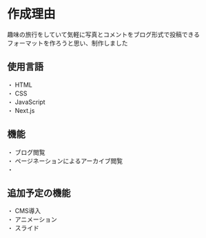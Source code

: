 # 作成理由
趣味の旅行をしていて気軽に写真とコメントをブログ形式で投稿できる<br>
フォーマットを作ろうと思い、制作しました

## 使用言語
・ HTML  
・ CSS  
・ JavaScript  
・ Next.js

## 機能
・ ブログ閲覧  
・ ページネーションによるアーカイブ閲覧  
・

## 追加予定の機能
・ CMS導入  
・ アニメーション  
・ スライド
